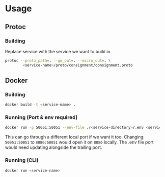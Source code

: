 # Usage

## Protoc

### Building

Replace service with the service we want to build in.

```bash
protoc --proto_path=. --go_out=. --micro_out=. \
		<service-name>/proto/consignment/consignment.proto
```

## Docker

### Building

```bash
docker build -t <service-name> .
```

### Running (Port & env required)

```bash
docker run -p 50051:50051 --env-file ./<service-directory>/.env <service-name>
```

This can go through a different local port if we want it too. Changing `50051:50051` to `8080:50051` would open it on `8080` locally.
The .env file port would need updating alongside the trailing port.

### Running (CLI)

```bash
docker run <service-name>
```
